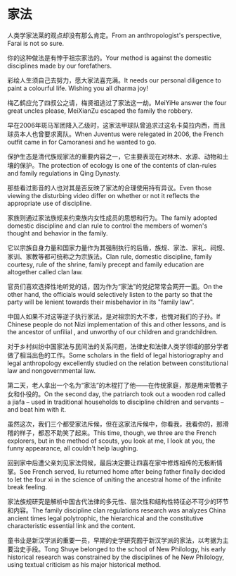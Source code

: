 # 家法

<p><span class="chinese">人类学家法莱的观点却没有那么肯定。</span><span class="english">From an anthropologist's perspective, Farai is not so sure.</span></p>

<p><span class="chinese">你的这种做法是有悖于祖宗家法的。</span><span class="english">Your method is against the domestic disciplines made by our forefathers.</span></p>

<p><span class="chinese">彩绘人生须自己去努力，愿大家法喜充满。</span><span class="english">It needs our personal diligence to paint a colourful life. Wishing you all dharma joy!</span></p>

<p><span class="chinese">梅乙鹤应允了四叔公之请，梅贤祖逃过了家法这一劫。</span><span class="english">MeiYiHe answer the four great uncles please, MeiXianZu escaped the family the robbery.</span></p>

<p><span class="chinese">早在2006年斑马军团降入乙级时，这家法甲球队曾追求过这名卡莫拉内西，而且球员本人也曾要求离队。</span><span class="english">When Juventus were relegated in 2006, the French outfit came in for Camoranesi and he wanted to go.</span></p>

<p><span class="chinese">保护生态是清代族规家法的重要内容之一，它主要表现在对林木、水源、动物和土壤的保护。</span><span class="english">The protection of ecology is one of the contents of clan-rules and family regulations in Qing Dynasty.</span></p>

<p><span class="chinese">那些看过影音的人也对其是否反映了家法的合理使用持有异议。</span><span class="english">Even those viewing the disturbing video differ on whether or not it reflects the appropriate use of discipline.</span></p>

<p><span class="chinese">家族则通过家法族规来约束族内女性成员的思想和行为。</span><span class="english">The family adopted domestic discipline and clan rule to control the members of women's thought and behavior in the family.</span></p>

<p><span class="chinese">它以宗族自身力量和国家力量作为其强制执行的后盾，族规、家法、家礼、祠规、家训、家教等都可统称之为宗族法。</span><span class="english">Clan rule, domestic discipline, family courtesy, rule of the shrine, family precept and family education are altogether called clan law.</span></p>

<p><span class="chinese">官员们喜欢选择性地听党的话，因为作为“家法”的党纪常常会网开一面。</span><span class="english">On the other hand, the officials would selectively listen to the party so that the party will be lenient towards their misbehavior in its "family law".</span></p>

<p><span class="chinese">中国人如果不对这等逆子执行家法，是对祖宗的大不孝，也愧对我们的子孙。</span><span class="english">If Chinese people do not Nizi implementation of this and other lessons, and is the ancestor of unfilial , and unworthy of our children and grandchildren.</span></p>

<p><span class="chinese">对于乡村纠纷中国家法与民间法的关系问题，法律史和法律人类学领域的部分学者做了相当出色的工作。</span><span class="english">Some scholars in the field of legal historiography and legal anthropology excellently studied on the relation between constitutional law and nongovernmental law.</span></p>

<p><span class="chinese">第二天，老人拿出一个名为“家法”的木棍打了他——在传统家庭，那是用来管教子女和仆役的。</span><span class="english">On the second day, the patriarch took out a wooden rod called a jiafa – used in traditional households to discipline children and servants – and beat him with it.</span></p>

<p><span class="chinese">虽然这次，我们三个都受家法斥候，但在这家法斥候中，你看我，我看你的，那滑稽的样子，都忍不助笑了起来。</span><span class="english">This time, though, we three are the French explorers, but in the method of scouts, you look at me, I look at you, the funny appearance, all couldn't help laughing.</span></p>

<p><span class="chinese">回到家中后遭父亲刘见家法伺候，最后决定要让四喜在家中修炼祖传的无极断情掌。</span><span class="english">See French served, liu returned home after being father finally decided to let the four xi in the science of uniting the ancestral home of the infinite break feeling.</span></p>

<p><span class="chinese">家法族规研究是解析中国古代法律的多元性、层次性和结构性特征必不可少的环节和内容。</span><span class="english">The family discipline clan regulations research was analyzes China ancient times legal polytrophic, the hierarchical and the constitutive characteristic essential link and the content.</span></p>

<p><span class="chinese">童书业是新汉学派的重要一员，早期的史学研究囿于新汉学派的家法，以考据为主要治史手段。</span><span class="english">Tong Shuye belonged to the school of New Philology, his early historical research was constrained by the disciplines of he New Philology, using textual criticism as his major historical method.</span></p>


